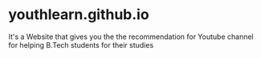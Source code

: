 # youthlearn.github.io
It's a Website that gives you the the recommendation for Youtube channel for helping B.Tech students for their studies
